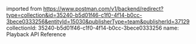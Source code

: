 imported from https://www.postman.com/v1/backend/redirect?type=collection&id=35240-b5d01f46-c1f0-4f14-b0cc-3bece0333256&entityId=15030&publisherType=team&publisherId=37129
collectionId: 35240-b5d01f46-c1f0-4f14-b0cc-3bece0333256
name: Playback API Reference